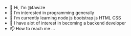 - 👋 Hi, I’m @fawize
- 👀 I’m interested in programming generally 
- 🌱 I’m currently learning node js bootstrap js HTML CSS 
- 💞️ I have alot of interest in becoming a backend developer
- 📫 How to reach me ...

<!---
fawize/fawize is a ✨ special ✨ repository because its `README.md` (this file) appears on your GitHub profile.
You can click the Preview link to take a look at your changes.
--->
